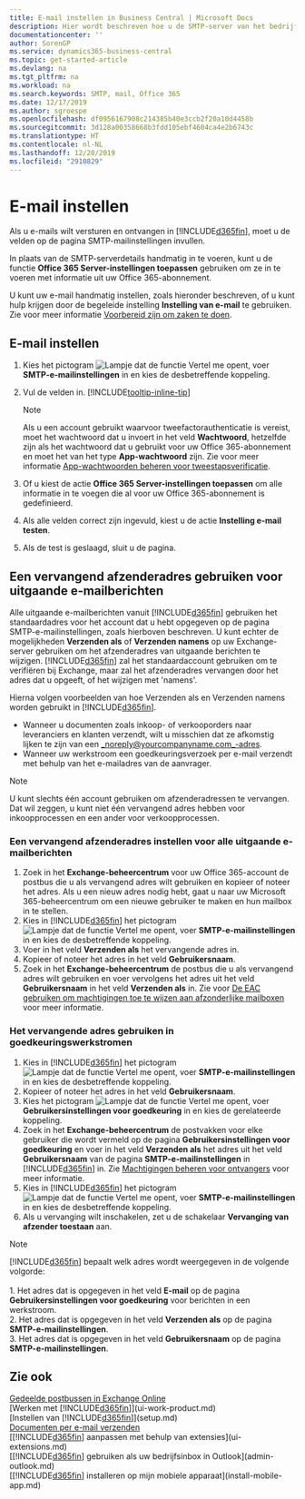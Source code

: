 ```yaml
---
title: E-mail instellen in Business Central | Microsoft Docs
description: Hier wordt beschreven hoe u de SMTP-server van het bedrijf gebruikt om e-mailberichten te verzenden en ontvangen binnen Business Central, of hoe u de e-mailserverinstellingen gebruikt die met het Office 365-abonnement zijn gemaakt.
documentationcenter: ''
author: SorenGP
ms.service: dynamics365-business-central
ms.topic: get-started-article
ms.devlang: na
ms.tgt_pltfrm: na
ms.workload: na
ms.search.keywords: SMTP, mail, Office 365
ms.date: 12/17/2019
ms.author: sgroespe
ms.openlocfilehash: df0956167908c214385b40e3ccb2f20a10d4458b
ms.sourcegitcommit: 3d128a00358668b3fdd105ebf4604ca4e2b6743c
ms.translationtype: HT
ms.contentlocale: nl-NL
ms.lasthandoff: 12/20/2019
ms.locfileid: "2910829"
---
```

# <a name="set-up-email"></a>E-mail instellen
Als u e-mails wilt versturen en ontvangen in [!INCLUDE[d365fin](includes/d365fin_md.md)], moet u de velden op de pagina SMTP-mailinstellingen invullen.

In plaats van de SMTP-serverdetails handmatig in te voeren, kunt u de functie **Office 365 Server-instellingen toepassen** gebruiken om ze in te voeren met informatie uit uw Office 365-abonnement.

U kunt uw e-mail handmatig instellen, zoals hieronder beschreven, of u kunt hulp krijgen door de begeleide instelling **Instelling van e-mail** te gebruiken. Zie voor meer informatie [Voorbereid zijn om zaken te doen](ui-get-ready-business.md).  

## <a name="to-set-up-email"></a>E-mail instellen
1. Kies het pictogram ![Lampje dat de functie Vertel me opent](media/ui-search/search_small.png "Vertel me wat u wilt doen"), voer **SMTP-e-mailinstellingen** in en kies de desbetreffende koppeling.
2. Vul de velden in. [!INCLUDE[tooltip-inline-tip](includes/tooltip-inline-tip_md.md)]

    > [!NOTE]
    > Als u een account gebruikt waarvoor tweefactorauthenticatie is vereist, moet het wachtwoord dat u invoert in het veld **Wachtwoord**, hetzelfde zijn als het wachtwoord dat u gebruikt voor uw Office 365-abonnement en moet het van het type **App-wachtwoord** zijn. Zie voor meer informatie [App-wachtwoorden beheren voor tweestapsverificatie](/azure/active-directory/user-help/multi-factor-authentication-end-user-app-passwords).
3. Of u kiest de actie **Office 365 Server-instellingen toepassen** om alle informatie in te voegen die al voor uw Office 365-abonnement is gedefinieerd.
4. Als alle velden correct zijn ingevuld, kiest u de actie **Instelling e-mail testen**.
5. Als de test is geslaagd, sluit u de pagina.

## <a name="using-a-substitute-sender-address-on-outbound-email-messages"></a>Een vervangend afzenderadres gebruiken voor uitgaande e-mailberichten
Alle uitgaande e-mailberichten vanuit [!INCLUDE[d365fin](includes/d365fin_md.md)] gebruiken het standaardadres voor het account dat u hebt opgegeven op de pagina SMTP-e-mailinstellingen, zoals hierboven beschreven. U kunt echter de mogelijkheden **Verzenden als** of **Verzenden namens** op uw Exchange-server gebruiken om het afzenderadres van uitgaande berichten te wijzigen. [!INCLUDE[d365fin](includes/d365fin_md.md)] zal het standaardaccount gebruiken om te verifiëren bij Exchange, maar zal het afzenderadres vervangen door het adres dat u opgeeft, of het wijzigen met 'namens'.

Hierna volgen voorbeelden van hoe Verzenden als en Verzenden namens worden gebruikt in [!INCLUDE[d365fin](includes/d365fin_md.md)].

 * Wanneer u documenten zoals inkoop- of verkooporders naar leveranciers en klanten verzendt, wilt u misschien dat ze afkomstig lijken te zijn van een _noreply@yourcompanyname.com_-adres.
 * Wanneer uw werkstroom een goedkeuringsverzoek per e-mail verzendt met behulp van het e-mailadres van de aanvrager.

> [!Note]
> U kunt slechts één account gebruiken om afzenderadressen te vervangen. Dat wil zeggen, u kunt niet één vervangend adres hebben voor inkoopprocessen en een ander voor verkoopprocessen.

### <a name="to-set-up-the-substitute-sender-address-for-all-outbound-email-messages"></a>Een vervangend afzenderadres instellen voor alle uitgaande e-mailberichten
1. Zoek in het **Exchange-beheercentrum** voor uw Office 365-account de postbus die u als vervangend adres wilt gebruiken en kopieer of noteer het adres. Als u een nieuw adres nodig hebt, gaat u naar uw Microsoft 365-beheercentrum om een nieuwe gebruiker te maken en hun mailbox in te stellen.
2. Kies in [!INCLUDE[d365fin](includes/d365fin_md.md)] het pictogram ![Lampje dat de functie Vertel me opent](media/ui-search/search_small.png "Vertel me wat u wilt doen"), voer **SMTP-e-mailinstellingen** in en kies de desbetreffende koppeling.
3. Voer in het veld **Verzenden als** het vervangende adres in.
4. Kopieer of noteer het adres in het veld **Gebruikersnaam**.
5. Zoek in het **Exchange-beheercentrum** de postbus die u als vervangend adres wilt gebruiken en voer vervolgens het adres uit het veld **Gebruikersnaam** in het veld **Verzenden als** in. Zie voor [De EAC gebruiken om machtigingen toe te wijzen aan afzonderlijke mailboxen](/Exchange/recipients/mailbox-permissions?view=exchserver-2019#use-the-eac-to-assign-permissions-to-individual-mailboxes) voor meer informatie.

### <a name="to-use-the-substitute-address-in-approval-workflows"></a>Het vervangende adres gebruiken in goedkeuringswerkstromen
1. Kies in [!INCLUDE[d365fin](includes/d365fin_md.md)] het pictogram ![Lampje dat de functie Vertel me opent](media/ui-search/search_small.png "Vertel me wat u wilt doen"), voer **SMTP-e-mailinstellingen** in en kies de desbetreffende koppeling.
2. Kopieer of noteer het adres in het veld **Gebruikersnaam**.
3. Kies het pictogram ![Lampje dat de functie Vertel me opent](media/ui-search/search_small.png "Vertel me wat u wilt doen"), voer **Gebruikersinstellingen voor goedkeuring** in en kies de gerelateerde koppeling.
4. Zoek in het **Exchange-beheercentrum** de postvakken voor elke gebruiker die wordt vermeld op de pagina **Gebruikersinstellingen voor goedkeuring** en voer in het veld **Verzenden als** het adres uit het veld **Gebruikersnaam** van de pagina **SMTP-e-mailinstellingen** in [!INCLUDE[d365fin](includes/d365fin_md.md)] in. Zie [Machtigingen beheren voor ontvangers](/Exchange/recipients/mailbox-permissions?view=exchserver-2019) voor meer informatie.
5. Kies in [!INCLUDE[d365fin](includes/d365fin_md.md)] het pictogram ![Lampje dat de functie Vertel me opent](media/ui-search/search_small.png "Vertel me wat u wilt doen"), voer **SMTP-e-mailinstellingen** in en kies de desbetreffende koppeling.
6. Als u vervanging wilt inschakelen, zet u de schakelaar **Vervanging van afzender toestaan** aan.

> [!Note]
> [!INCLUDE[d365fin](includes/d365fin_md.md)] bepaalt welk adres wordt weergegeven in de volgende volgorde: <br><br> 1. Het adres dat is opgegeven in het veld **E-mail** op de pagina **Gebruikersinstellingen voor goedkeuring** voor berichten in een werkstroom. <br> 2. Het adres dat is opgegeven in het veld **Verzenden als** op de pagina **SMTP-e-mailinstellingen**. <br> 3. Het adres dat is opgegeven in het veld **Gebruikersnaam** op de pagina **SMTP-e-mailinstellingen**.


## <a name="see-also"></a>Zie ook

[Gedeelde postbussen in Exchange Online](/exchange/collaboration-exo/shared-mailboxes)  
[Werken met [!INCLUDE[d365fin](includes/d365fin_md.md)]](ui-work-product.md)  
[Instellen van [!INCLUDE[d365fin](includes/d365fin_md.md)]](setup.md)  
[Documenten per e-mail verzenden](ui-how-send-documents-email.md)  
[[!INCLUDE[d365fin](includes/d365fin_md.md)] aanpassen met behulp van extensies](ui-extensions.md)  
[[!INCLUDE[d365fin](includes/d365fin_md.md)] gebruiken als uw bedrijfsinbox in Outlook](admin-outlook.md)  
[[!INCLUDE[d365fin](includes/d365fin_md.md)] installeren op mijn mobiele apparaat](install-mobile-app.md)
